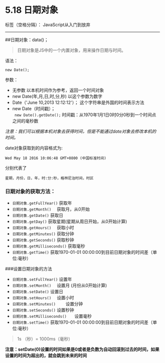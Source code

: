 ﻿# 5.18 日期对象

标签（空格分隔）： JavaScript从入门到放弃

---

##日期对象：data()；
>日期对象是JS中的一个内置对象，用来操作日期与时间。  

语法：

    new Date();
    
参数：  

 - 无参数
    以本机时间作为参考，返回一个时间对象
 - new Date(年,月,日,时,分,秒)
    以这个参数为数字
 - Date（'June 10,2013 12:12:12'）；
    这个字符串是外国的时间表示方法
 - new Date（时间戳）；  
   `  new Date().getDate(); `
    时间戳：从1970年1月1日0时0分0秒到一个时间点之间的毫秒数    

*注意：我们可以根据本机对象去获得时间，但是不能通过date对象去修改本机的时间。*  

date对象获取到的内容格式为:  

    Wed May 18 2016 10:06:48 GMT+0800 (中国标准时间)  
    
分别代表了  

    星期，月份，日，年，时:分:秒，格林尼治时间，时区  

### 日期对象的获取方法：  
- `日期对象.getFullYear()`		获取年
- `日期对象.getMonth()	`		获取月，从0开始
- `日期对象.getDate()`			获取日 
- `日期对象.getDay()`	获取星期(星期从周日开始，从0开始计算)
- `日期对象.getHours()	`		获取小时
- `日期对象.getMinutes()`		获取分钟
- `日期对象.getSeconds()`		获取秒钟
- `日期对象.getMilliseconds()`	获取毫秒
- `日期对象.getTime()`			获取1970-01-01 00:00:00到目前日期对象的时间差（单位:毫秒）  

###设置日期对象的方法  
- `日期对象.setFullYear()`			设置年
- `日期对象.setMonth()	`			设置月  (月份从0开始计算)
- `日期对象.setDate()`				设置日
- `日期对象.setHours()	`			设置小时
- `日期对象.setMinutes()	`		设置分钟
- `日期对象.setSeconds()`			设置秒钟
- `日期对象.setMilliseconds()	`	设置毫秒
- `日期对象.setTime()`      			获取1970-01-01 00:00:00到目前日期对象的时间差（单位:毫秒）  

>1s （秒）= 1000ms（毫秒）     

**注意：setDate(0)设置的时间如果是0或者是负数为自动回滚到过去的时间，如果设置的时间为超出的，就会跳到未来的时间**


